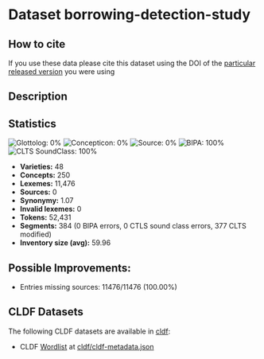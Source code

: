 # Dataset borrowing-detection-study

## How to cite

If you use these data please cite
this dataset using the DOI of the [particular released version](../../releases/) you were using

## Description


## Statistics


![Glottolog: 0%](https://img.shields.io/badge/Glottolog-0%25-red.svg "Glottolog: 0%")
![Concepticon: 0%](https://img.shields.io/badge/Concepticon-0%25-red.svg "Concepticon: 0%")
![Source: 0%](https://img.shields.io/badge/Source-0%25-red.svg "Source: 0%")
![BIPA: 100%](https://img.shields.io/badge/BIPA-100%25-brightgreen.svg "BIPA: 100%")
![CLTS SoundClass: 100%](https://img.shields.io/badge/CLTS%20SoundClass-100%25-brightgreen.svg "CLTS SoundClass: 100%")

- **Varieties:** 48
- **Concepts:** 250
- **Lexemes:** 11,476
- **Sources:** 0
- **Synonymy:** 1.07
- **Invalid lexemes:** 0
- **Tokens:** 52,431
- **Segments:** 384 (0 BIPA errors, 0 CTLS sound class errors, 377 CLTS modified)
- **Inventory size (avg):** 59.96

## Possible Improvements:



- Entries missing sources: 11476/11476 (100.00%)

## CLDF Datasets

The following CLDF datasets are available in [cldf](cldf):

- CLDF [Wordlist](https://github.com/cldf/cldf/tree/master/modules/Wordlist) at [cldf/cldf-metadata.json](cldf/cldf-metadata.json)